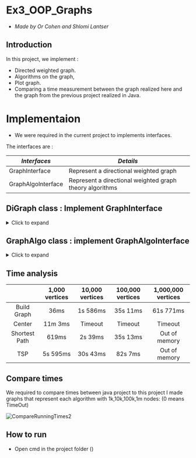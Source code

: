 # Ex3_OOP_Graphs
* *Made by Or Cohen and Shlomi Lantser*

## Introduction

  In this project, we implement :
   - Directed weighted graph.
   - Algorithms on the graph,
   - Plot graph.
   - Comparing a time measurement between the graph realized here and the graph from the     previous project realized in Java.


# Implementaion

* We were required in the current project to implements interfaces.

The interfaces are :

| *Interfaces* | *Details* | 
|--------------|-----------|
|GraphInterface|Represent a directional weighted graph|
|GraphAlgoInterface|Represent a directional weighted graph theory algorithms|

## DiGraph class : Implement GraphInterface
<details>
  <summary>Click to expand</summary>
 
  
   ##### Each DiGraph contains two fields:
   - Nodes :
     - Key - Contain vertex id
     - Value - Contain a list of 2 variables: 
       - Tuple - Position in space (x,y,z)
       - Int - A variable to to use in algorithms (tag)
   - Edges :
     - Key - Contain tuple (src,dest) that represet directed edge.
     - Value - Contain weight (float)
  
  
  
| *Methods* | *Details* | *Time complexity* |
|--------------------|-----------|--------|
| `v_size()`    |Returns the number of vertices in this graph|O(1)|
| `e_size()` | Returns the number of edges in this graph |O(1)|
| `get_all_v()` | Returns a dictionary of all the nodes in the Graph, each node is represented using a pair(node_id, node_data)|O(\|V\|) : \|V\| = num of nodes|
| `all_in_edges_of_node(id1: int)`   | Returns a dictionary of all the nodes connected to (into) id1 ,each node is represented using a pair (other_node_id, weight)|O(k) : k = num of in edges of given id|
| `all_out_edges_of_node(id1: int)`  | Returns a dictionary of all the nodes connected from id1 , each node is represented using a pair (other_node_id, weight)|O(k) : k = num of out edges of given id|
| ` get_mc() ` | Returns the current version of this graph , on every change in the graph state - the MC should be increased|O(1)|
| `add_edge(id1: int, id2: int, weight: float)`  | Returns true if the edge was added successfully or just updated weight of curr edge given, else return false|O(1)|
| `add_node(node_id: int, pos: tuple = None)`| Returns true if the node was add successfully else return false if the node id already exists|O(1)|
| `remove_node(node_id: int)`| Returns true if the node was successfully removed and all edges were inside and outside this node were also deleted , otherwise return false|O(k) : k = all out and in edges of given node id|
| ` remove_edge(node_id1: int , node_id2: int) `| Returns true if the edge was successfully removed , otherwise false returns|O(1)|
 
  
</details>

## GraphAlgo class : implement GraphAlgoInterface
<details>
  <summary>Click to expand</summary><br/>
  
  This class represents a directed (positive) weighted Graph and implement Theory Algorithms including: init, shortedPath , center , tsp and save&load with JSON file.

  
 ##### Each GraphAlgo contain DiGraph
  
| *Methods* | *Details* | *Time complexity* |
|--------------------|-----------|--------|
|`get_graph()`| Return the directed weighted graph on which the algorithms work on|O(1)|
|`load_from_json`|Return true if load successfuly else false | O(\|V\| + \|E\|) \|V\|=Vertices  \|E\|=Edges|
|`save_from_json`|Return true if save successfuly else false | O(\|V\| + \|E\|) \|V\|=Vertices  \|E\|=Edges|
|`shortest_path(id1: int, id2: int)`|Return (float,list) ,float- represent weight of path, list- represent shorest path between id1 to id2| O(\|V\| + \|E\|*Log\|V\|) \|V\|=Vertices  \|E\|=Edges| 
|`TSP(node_lst: list[int])`|Return (list[int],float) ,list[int] - represent path between all cities, float - represent weight of path |Worst case if the number of edges is \|V\|^2 -> O(V^4)|
|`centerPoint()`|Return (int,float) ,int - node id of the center ,float - Lowest of all maximum distances|O(\|V\|^2 + \|V\|*\|E\|*Log\|V\|) \|V\|=Vertices  \|E\|=Edges|
  
  
### Algorithm explanation
  
  ```shortestPath(id1: int,id2: int)```
  <details>
  <summary>Explanation</summary>
   
   Checks what is the shortest path distance between given id1,id2∈V , This algorithm used Dijkstra.  
    
   Dijkstra check what is the lower weight path to get from u to v.
   
   In this program i implemented dijkstra with priority queue , which decrease the time complexity.
    
  - What is it actually does?  
    
    1. Set the "id1" node weight 0.
    2. Start to explore his neighbors.
    3. Therefore, we will see if the weight of the neighbor is greater than the weight of this vertex and the weight of the tip that connects them.
If so we will change the weight of the neighbor at the vertex weight + the weight of the edge.

    4. Once we come across a neighbour who is also our destination , we will update his weight if necessary and return the weight of the neighbor who is also the destination.
    5. If the weight isnt -1 it means that there is a path between given source and destination.
   
    ![Dijkstra](https://user-images.githubusercontent.com/92351152/145614084-391100ad-325b-4cec-951d-19c9a81dc01e.gif)
    
   This algorithm also return the shorest path between id1 to id2 - as an oredered List of nodes :id1 -> v1 -> v2 -> ... -> id2.
    
   Time complexity = O(|V|+|E|*Log|V|) -> |V| = size of vertexes , |E| = size of edges.
    
</details>
  
  ```centerPoint()```
  
 <details>
 <summary>Explanation</summary>
      
   The method basically takes vertex 'u' and checks its distance from each vertex 'v' belonging to V
      
   and saves the maximum distance from vertex 'u' to 'v' in a data format.
      
   This operation is performed on any vertex 'u' belonging to V.
      
   Finally we will select the minimum of all maximum distances and also the node id to return it.
      
    Time Complexity : O(|V|^4)   |V| - vertexes. (At the worst case if |E|=|V|^2)
      
</details>
  
  ```TSP(node_lst: list[int])```
  
  <details>
  <summary>Explanation</summary>
  
  The TSP algorithm used to look for the shortest path between all given cities and return the path and his weight.
    
  The algorithm searches all the paths between u,v ∈ node_lst .
    
  If all the nodes in node_lst contain in one of the paths and his weight is the minimized then the algorithm returns it .
    
  Else ,  all the ‘mergePaths’ go to helper algorithm that merge the good paths and returns the one with the minimized weight and.

      
      
  Time Complexity : O(|V|^4)   |V| - vertexes. (At the worst case if |E|=|V|^2)
      
  </details>
 </details> 

## Time analysis


|                        | 1,000 vertices | 10,000 vertices | 100,000 vertices | 1,000,000 vertices |
|:----------------------:|:--------------:|:---------------:|:----------------:|:------------------:|
|       Build Graph      |      36ms      |      1s 586ms   |     35s 11ms    |      61s 771ms     |
|         Center         |     11m 3ms    |     Timeout     |      Timeout     |       Timeout      |
|      Shortest Path     |      619ms     |     2s 39ms     |     35s 13ms      |    Out of memory  |
|           TSP          |      5s 595ms  |     30s 43ms   |     82s 7ms    |    Out of memory   |


## Compare times

We required to compare times between java project to this project
I made graphs that represent each algorithm with 1k,10k,100k,1m nodes:
(0 means TimeOut)</br>

![CompareRunningTimes2](https://user-images.githubusercontent.com/92351152/147502207-0d2bd310-a1a3-4442-82b2-b1f25ee36c07.jpg)


## How to run

- Open cmd in the project folder ()
